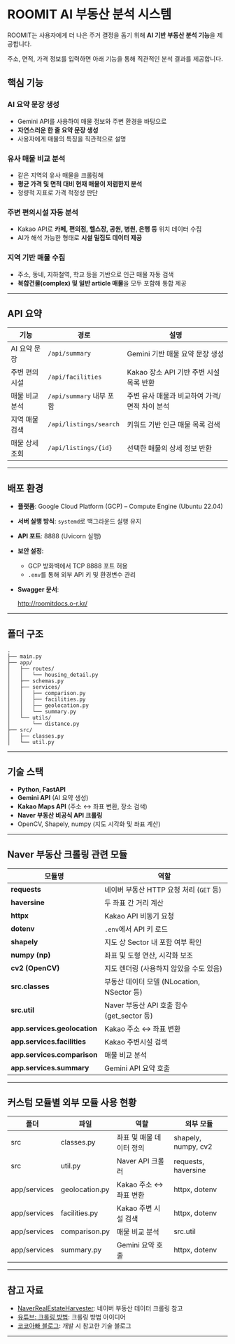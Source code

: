 # ROOMIT AI 부동산 분석 시스템

ROOMIT는 사용자에게 더 나은 주거 결정을 돕기 위해 **AI 기반 부동산 분석 기능**을 제공합니다.

주소, 면적, 가격 정보를 입력하면 아래 기능을 통해 직관적인 분석 결과를 제공합니다.

## 핵심 기능

### AI 요약 문장 생성

- Gemini API를 사용하여 매물 정보와 주변 환경을 바탕으로
- **자연스러운 한 줄 요약 문장 생성**
- 사용자에게 매물의 특징을 직관적으로 설명

### 유사 매물 비교 분석

- 같은 지역의 유사 매물을 크롤링해
- **평균 가격 및 면적 대비 현재 매물이 저렴한지 분석**
- 정량적 지표로 가격 적정성 판단

### 주변 편의시설 자동 분석

- Kakao API로 **카페, 편의점, 헬스장, 공원, 병원, 은행 등** 위치 데이터 수집
- AI가 해석 가능한 형태로 **시설 밀집도 데이터 제공**

### 지역 기반 매물 수집

- 주소, 동네, 지하철역, 학교 등을 기반으로 인근 매물 자동 검색
- **복합건물(complex) 및 일반 article 매물**을 모두 포함해 통합 제공

---

## API 요약

| 기능 | 경로 | 설명 |
| --- | --- | --- |
| AI 요약 문장 | `/api/summary` | Gemini 기반 매물 요약 문장 생성 |
| 주변 편의시설 | `/api/facilities` | Kakao 장소 API 기반 주변 시설 목록 반환 |
| 매물 비교 분석 | `/api/summary` 내부 포함 | 주변 유사 매물과 비교하여 가격/면적 차이 분석 |
| 지역 매물 검색 | `/api/listings/search` | 키워드 기반 인근 매물 목록 검색 |
| 매물 상세 조회 | `/api/listings/{id}` | 선택한 매물의 상세 정보 반환 |

---

## 배포 환경

- **플랫폼**: Google Cloud Platform (GCP) – Compute Engine (Ubuntu 22.04)
- **서버 실행 방식**: `systemd`로 백그라운드 실행 유지
- **API 포트**: 8888 (Uvicorn 실행)
- **보안 설정**:
    - GCP 방화벽에서 TCP 8888 포트 허용
    - `.env`를 통해 외부 API 키 및 환경변수 관리
- **Swagger 문서**:
    
    http://roomitdocs.o-r.kr/
    

---

## 폴더 구조

```
.
├── main.py
├── app/
│   ├── routes/
│   │   └── housing_detail.py
│   ├── schemas.py
│   ├── services/
│   │   ├── comparison.py
│   │   ├── facilities.py
│   │   ├── geolocation.py
│   │   └── summary.py
│   └── utils/
│       └── distance.py
├── src/
│   ├── classes.py
│   └── util.py

```

---

## 기술 스택

- **Python**, **FastAPI**
- **Gemini API** (AI 요약 생성)
- **Kakao Maps API** (주소 ↔ 좌표 변환, 장소 검색)
- **Naver 부동산 비공식 API 크롤링**
- OpenCV, Shapely, numpy (지도 시각화 및 좌표 계산)

---

## Naver 부동산 크롤링 관련 모듈

| 모듈명 | 역할 |
| --- | --- |
| **requests** | 네이버 부동산 HTTP 요청 처리 (`GET` 등) |
| **haversine** | 두 좌표 간 거리 계산 |
| **httpx** | Kakao API 비동기 요청 |
| **dotenv** | `.env`에서 API 키 로드 |
| **shapely** | 지도 상 Sector 내 포함 여부 확인 |
| **numpy (np)** | 좌표 및 도형 연산, 시각화 보조 |
| **cv2 (OpenCV)** | 지도 렌더링 (사용하지 않았을 수도 있음) |
| **src.classes** | 부동산 데이터 모델 (NLocation, NSector 등) |
| **src.util** | Naver 부동산 API 호출 함수 (get_sector 등) |
| **app.services.geolocation** | Kakao 주소 ↔ 좌표 변환 |
| **app.services.facilities** | Kakao 주변시설 검색 |
| **app.services.comparison** | 매물 비교 분석 |
| **app.services.summary** | Gemini API 요약 호출 |

---

## 커스텀 모듈별 외부 모듈 사용 현황

| 폴더 | 파일 | 역할 | 외부 모듈 |
| --- | --- | --- | --- |
| src | classes.py | 좌표 및 매물 데이터 정의 | shapely, numpy, cv2 |
| src | util.py | Naver API 크롤러 | requests, haversine |
| app/services | geolocation.py | Kakao 주소 ↔ 좌표 변환 | httpx, dotenv |
| app/services | facilities.py | Kakao 주변 시설 검색 | httpx, dotenv |
| app/services | comparison.py | 매물 비교 분석 | src.util |
| app/services | summary.py | Gemini 요약 호출 | httpx, dotenv |

---

## 참고 자료

- [NaverRealEstateHarvester](https://github.com/ByungJin-Lee/NaverRealEstateHavester): 네이버 부동산 데이터 크롤링 참고
- [유튜브: 크롤링 방법](https://www.youtube.com/watch?v=xht7-LwT9Ro): 크롤링 방법 아이디어
- [코코아빠 블로그](https://cocoabba.tistory.com/56): 개발 시 참고한 기술 블로그

---
